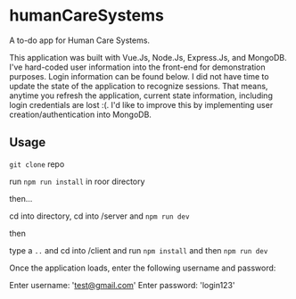 # humanCareSystems
A to-do app for Human Care Systems.

This application was built with Vue.Js, Node.Js, Express.Js, and MongoDB. I've hard-coded user information into the front-end for demonstration purposes. Login information can be found below. I did not have time to update the state of the application to recognize sessions. That means, anytime you refresh the application, current state information, including login credentials are lost :(. I'd like to improve this by implementing user creation/authentication into MongoDB.

## Usage
`git clone` repo

run `npm run install` in roor directory

then...

cd into directory, cd into /server and
`npm run dev`

then

type a `..` and cd into /client and
run `npm install` 
and then `npm run dev`

Once the application loads, enter the following username
and password:

Enter username: 'test@gmail.com'
Enter password: 'login123'
